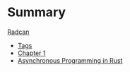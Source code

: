 # Summary

[Radcan](../README.md)

- [Tags](tags.md)
- [Chapter 1](./chapter_1.md)
- [Asynchronous Programming in Rust](./asynchronous_programming_in_rust.md)
